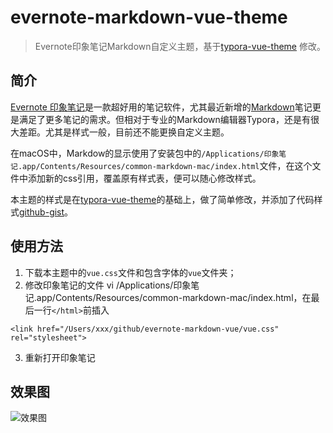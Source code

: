 # evernote-markdown-vue-theme


> Evernote印象笔记Markdown自定义主题，基于[typora-vue-theme](https://github.com/blinkfox/typora-vue-theme) 修改。

## 简介

[Evernote 印象笔记](https://www.yinxiang.com/)是一款超好用的笔记软件，尤其最近新增的[Markdown](https://help.yinxiang.com/hc/articles/69276?preview=hctop)笔记更是满足了更多笔记的需求。但相对于专业的Markdown编辑器Typora，还是有很大差距。尤其是样式一般，目前还不能更换自定义主题。

在macOS中，Markdow的显示使用了安装包中的`/Applications/印象笔记.app/Contents/Resources/common-markdown-mac/index.html`文件，在这个文件中添加新的css引用<link href="/Users/xxx/github/evernote-markdown-vue/vue.css" rel="stylesheet">，覆盖原有样式表，便可以随心修改样式。

本主题的样式是在[typora-vue-theme](https://github.com/blinkfox/typora-vue-theme)的基础上，做了简单修改，并添加了代码样式[github-gist](https://github.com/highlightjs/highlight.js/blob/master/src/styles/github-gist.css)。

## 使用方法

1. 下载本主题中的`vue.css`文件和包含字体的`vue`文件夹；
2. 修改印象笔记的文件 vi /Applications/印象笔记.app/Contents/Resources/common-markdown-mac/index.html，在最后一行`</html>`前插入
```
<link href="/Users/xxx/github/evernote-markdown-vue/vue.css" rel="stylesheet">
```
3. 重新打开印象笔记

## 效果图

![效果图](https://github.com/timothyzhw/evernote-markdown-vue/blob/master/snapshot.jpg)
